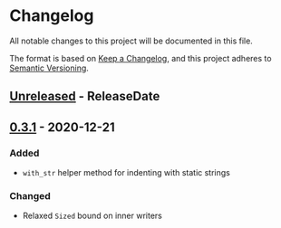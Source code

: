 # Changelog
All notable changes to this project will be documented in this file.

The format is based on [Keep a Changelog](https://keepachangelog.com/en/1.0.0/),
and this project adheres to [Semantic Versioning](https://semver.org/spec/v2.0.0.html).

<!-- next-header -->

## [Unreleased] - ReleaseDate

## [0.3.1] - 2020-12-21
### Added
- `with_str` helper method for indenting with static strings
### Changed
- Relaxed `Sized` bound on inner writers


<!-- next-url -->
[Unreleased]: https://github.com/yaahc/indenter/compare/v0.3.1...HEAD
[0.3.1]: https://github.com/yaahc/indenter/releases/tag/v0.3.1
